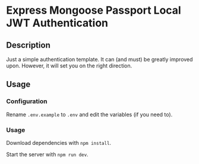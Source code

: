 # Express Mongoose Passport Local JWT Authentication

## Description

Just a simple authentication template. It can (and must) be greatly improved upon. However, it will set you on the right direction.

## Usage

### Configuration

Rename ```.env.example``` to ```.env``` and edit the variables (if you need to).

### Usage

Download dependencies with ```npm install```.

Start the server with ```npm run dev```.
